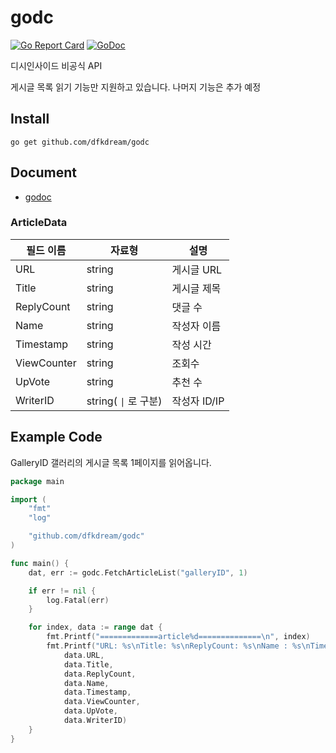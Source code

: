 # godc 
[![Go Report Card](https://goreportcard.com/badge/github.com/dfkdream/godc)](https://goreportcard.com/report/github.com/dfkdream/godc)
[![GoDoc](https://godoc.org/github.com/dfkdream/godc?status.svg)](https://godoc.org/github.com/dfkdream/godc)

디시인사이드 비공식 API

게시글 목록 읽기 기능만 지원하고 있습니다. 나머지 기능은 추가 예정

## Install

`go get github.com/dfkdream/godc`

## Document

* [godoc](https://godoc.org/github.com/dfkdream/godc)

### ArticleData

필드 이름 | 자료형 | 설명
---------|--------|------
URL | string | 게시글 URL
Title | string | 게시글 제목
ReplyCount | string | 댓글 수
Name | string | 작성자 이름
Timestamp | string | 작성 시간
ViewCounter | string | 조회수
UpVote | string | 추천 수
WriterID | string( `\|` 로 구분) | 작성자 ID/IP

## Example Code

GalleryID 갤러리의 게시글 목록 1페이지를 읽어옵니다.
```Go
package main

import (
    "fmt"
    "log"

    "github.com/dfkdream/godc"
)

func main() {
    dat, err := godc.FetchArticleList("galleryID", 1)

    if err != nil {
        log.Fatal(err)
    }

    for index, data := range dat {
        fmt.Printf("=============article%d==============\n", index)
        fmt.Printf("URL: %s\nTitle: %s\nReplyCount: %s\nName : %s\nTimestamp : %s\nViewCounter : %s\nUpVote : %s\nWriterID : %s\n",
            data.URL,
            data.Title,
            data.ReplyCount,
            data.Name,
            data.Timestamp,
            data.ViewCounter,
            data.UpVote,
            data.WriterID)
    }
}
```
